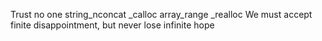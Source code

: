 Trust no one
string_nconcat
_calloc
array_range
_realloc
We must accept finite disappointment, but never lose infinite hope
